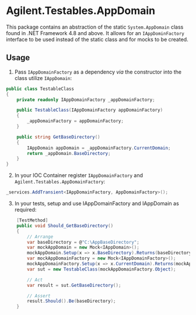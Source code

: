 # Agilent.Testables.AppDomain

This package contains an abstraction of the static `System.AppDomain` class found in .NET Framework 4.8 and above. It allows for an `IAppDominFactory` interface to be used instead of the static class and for mocks to be created.

## Usage

1. Pass `IAppDomainFactory` as a dependency _via_ the constructor into the class utilize `IAppDomain`:
```csharp
public class TestableClass
{
    private readonly IAppDomainFactory _appDomainFactory;

    public TestableClass(IAppDomainFactory appDomainFactory)
    {
        _appDomainFactory = appDomainFactory;
    }

    public string GetBaseDirectory()
    {
        IAppDomain appDomain = _appDomainFactory.CurrentDomain;
        return _appDomain.BaseDirectory;
    }
}
```
2. In your IOC Container register `IAppDomainFactory` and `Agilent.Testables.AppDomainFactory`:
```csharp
_services.AddTransient<IAppDomainFactory, AppDomainFactory>();
```
3. In your tests, setup and use IAppDomainFactory and IAppDomain as required:
```csharp
    [TestMethod]
    public void Should_GetBaseDirectory()
    {
        // Arrange
        var baseDirectory = @"C:\AppBaseDirectory";
        var mockAppDomain = new Mock<IAppDomain>();
        mockAppDomain.Setup(x => x.BaseDirectory).Returns(baseDirectory);
        var mockAppDomainFactory = new Mock<IAppDomainFactory>();
        mockAppDomainFactory.Setup(x => x.CurrentDomain).Returns(mockAppDomain.Object);
        var sut = new TestableClass(mockAppDomainFactory.Object);

        // Act
        var result = sut.GetBaseDirectory();

        // Assert
        result.Should().Be(baseDirectory);
    }
```
